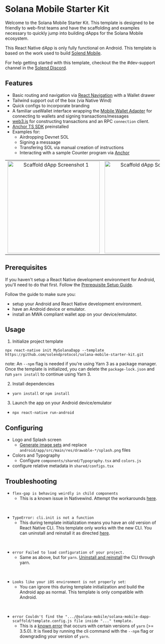 # Solana Mobile Starter Kit

Welcome to the Solana Mobile Starter Kit.
This template is designed to be friendly to web-first teams and have the scaffolding and examples necessary to quickly jump into building dApps for the Solana Mobile ecosystem.

This React Native dApp is only fully functional on Android. This template is based on the work used to build [Solend Mobile](https://twitter.com/solendprotocol/status/1727355528232464535).

For help getting started with this template, checkout the the #dev-support channel in the [Solend Discord](https://discord.gg/aGXvPNGXDT).

## Features
- Basic routing and navigation via [React Navigation](https://reactnavigation.org/) with a Wallet drawer
- Tailwind support out of the box (via Native Wind)
- Quick configs to incorporate branding
- A familiar useWallet interface wrapping the [Mobile Wallet Adapter](https://github.com/solana-mobile/mobile-wallet-adapter/tree/main/js/packages/mobile-wallet-adapter-protocol) for connecting to wallets and signing transactions/messages
- [web3.js](https://solana-labs.github.io/solana-web3.js/) for constructing transactions and an RPC `connection` client.
- [Anchor TS SDK]([https://solana-labs.github.io/solana-web3.js/](https://github.com/coral-xyz/anchor/tree/master/ts/packages/anchor)) preinstalled
- Examples for:
  - Airdropping Devnet SOL
  - Signing a messaage
  - Transfering SOL via manual creation of instructions
  - Interacting with a sample Counter program via [Anchor]([https://solana-labs.github.io/solana-web3.js/](https://github.com/coral-xyz/anchor/tree/master/ts/packages/anchor))

<table>
  <tr>
    <td align="center">
      <img src="https://github.com/solendprotocol/solana-mobile-starter-kit/assets/89805726/ad33b851-1773-43cf-b857-d6722490b329" alt="Scaffold dApp Screenshot 1" width=300 />
    </td>
    <td align="center">
      <img src="https://github.com/solendprotocol/solana-mobile-starter-kit/assets/89805726/5e317dfe-b459-4645-9965-729b6611fa94" alt="Scaffold dApp Screenshot 3" width=300 />
    </td>
    <td align="center">
      <img src="https://github.com/solendprotocol/solana-mobile-starter-kit/assets/89805726/08ab0cd0-9d3f-43fb-bf17-bb8bb8fe63ee" alt="Scaffold dApp Screenshot 2" width=300 />
    </td>
  </tr>
</table>

## Prerequisites

If you haven't setup a React Native development environment for Android, you'll need to do that first. Follow the [Prerequisite Setup Guide](https://docs.solanamobile.com/getting-started/development-setup).

Follow the guide to make sure you:
- setup your Android and React Native development environment.
- have an Android device or emulator.
- install an MWA compliant wallet app on your device/emulator.
   
## Usage
1. Initialize project template
```
npx react-native init MySolanaDapp --template https://github.com/solendprotocol/solana-mobile-starter-kit.git
```
note: An `--npm` flag is needed if you're using Yarn 3 as a package manager. Once the template is initialized, you can delete the `package-lock.json` and run `yarn install` to continue using Yarn 3.

2. Install dependencies
- `yarn install` or `npm install`
3. Launch the app on your Android device/emulator
- `npx react-native run-android`

## Configuring
- Logo and Splash screen
  - [Generate image sets](https://www.appicon.co/#image-sets) and replace `android/app/src/main/res/drawable-*/splash.png` files
- Colors and Typography
  - Configure `components/shared/Typography.tsx` and `colors.js`
- configure relative metadata in `shared/configs.tsx`

## Troubleshooting
  
- `flex-gap is behaving weirdly in child components` 
  - This is a known issue in Nativewind. Attempt the workarounds [here](https://github.com/styled-components/styled-components/issues/3628).

<br>

- `TypeError: cli.init is not a function` 
  - This during template initialization means you have an old version of React Native CLI. 
This template only works with the new CLI. You can uninstall and reinstall it as directed [here](https://stackoverflow.com/questions/72768245/typeerror-cli-init-is-not-a-function-for-react-native).

<br>

- `error Failed to load configuration of your project.`
  - Same as above, but for `yarn`. [Uninstall and reinstall](https://github.com/react-native-community/cli#updating-the-cli) the CLI through yarn.

<br>

- `Looks like your iOS environment is not properly set`:
  -  You can ignore this during template initialization and build the Android app as normal. This template is only compatible with Android.

<br>

- `error Couldn't find the ".../@solana-mobile/solana-mobile-dapp-scaffold/template.config.js file inside "..." template.`
  - This is a [known error](https://github.com/react-native-community/cli/issues/1924) that occurs with certain versions of `yarn` (>= 3.5.0). It is fixed by running the cli command with the `--npm` flag or downgrading your version of `yarn`.

